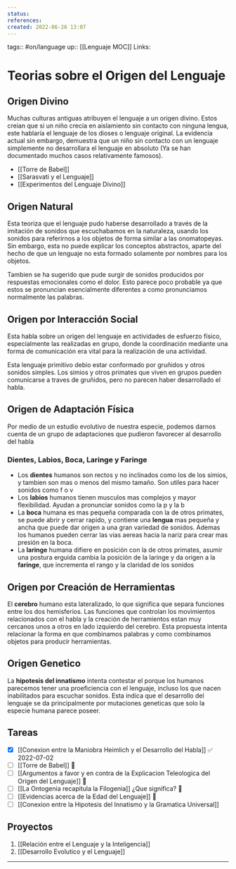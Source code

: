```yaml
---
status:
references:
created: 2022-06-26 13:07
---
```

tags:: #on/language 
up:: [[Lenguaje MOC]]
Links: 
# Teorias sobre el Origen del Lenguaje
## Origen Divino
Muchas culturas antiguas atribuyen el lenguaje a un origen divino. Estos creian que si un niño crecía en aislamiento sin contacto con ninguna lengua, este hablaría el lenguaje de los dioses o lenguaje original. La evidencia actual sin embargo, demuestra que un niño sin contacto con un lenguaje simplemente no desarrollara el lenguaje en absoluto (Ya se han documentado muchos casos relativamente famosos).

- [[Torre de Babel]]
- [[Sarasvati y el Lenguaje]]
- [[Experimentos del Lenguaje Divino]]

## Origen Natural
Esta teoriza que el lenguaje pudo haberse desarrollado a través de la imitación de sonidos que escuchabamos en la naturaleza, usando los sonidos para referirnos a los objetos de forma similar a las onomatopeyas. Sin embargo, esta no puede explicar los conceptos abstractos, aparte del hecho de que un lenguaje no esta formado solamente por nombres para los objetos.

Tambien se ha sugerido que pude surgir de sonidos producidos por respuestas emocionales como el dolor. Esto parece poco probable ya que estos se pronuncian esencialmente diferentes a como pronunciamos normalmente las palabras.

## Origen por Interacción Social
Esta habla sobre un origen del lenguaje en actividades de esfuerzo físico, especialmente las realizadas en grupo, donde la coordinación mediante una forma de comunicación era vital para la realización de una actividad.

Esta lenguaje primitivo debio estar conformado por gruñidos y otros sonidos simples. Los simios y otros primates que viven en grupos pueden comunicarse a traves de gruñidos, pero no parecen haber desarrollado el habla.

## Origen de Adaptación Física
Por medio de un estudio evolutivo de nuestra especie, podemos darnos cuenta de un grupo de adaptaciones que pudieron favorecer al desarrollo del habla

### Dientes, Labios, Boca, Laringe y Faringe
- Los **dientes** humanos son rectos y no inclinados como los de los simios, y tambien son mas o menos del mismo tamaño. Son utiles para hacer sonidos como f o v
- Los **labios** humanos tienen musculos mas complejos y mayor flexibilidad. Ayudan a pronunciar sonidos como la p y la b
- La **boca** humana es mas pequeña comparada con la de otros primates, se puede abrir y cerrar rapido, y contiene una **lengua** mas pequeña y ancha que puede dar origen a una gran variedad de sonidos. Ademas los humanos pueden cerrar las vias aereas hacia la nariz para crear mas presión en la boca.
- La **laringe** humana difiere en posición con la de otros primates, asumir una postura erguida cambia la posición de la laringe y da origen a la **faringe**, que incrementa el rango y la claridad de los sonidos

## Origen por Creación de Herramientas
El **cerebro** humano esta lateralizado, lo que significa que separa funciones entre los dos hemisferios. Las funciones que controlan los movimientos relacionados con el habla y la creación de herramientos estan muy cercanos unos a otros en lado izquierdo del cerebro. Esta propuesta intenta relacionar la forma en que combinamos palabras y como combinamos objetos para producir herramientas.

## Origen Genetico
La **hipotesis del innatismo** intenta contestar el porque los humanos parecemos tener una proeficiencia con el lenguaje, incluso los que nacen inabilitados para escuchar sonidos. Esta indica que el desarrollo del lenguaje se da principalmente por mutaciones geneticas que solo la especie humana parece poseer.

## Tareas
- [x] [[Conexion entre la Maniobra Heimlich y el Desarrollo del Habla]] ✅ 2022-07-02
- [ ] [[Torre de Babel]] 🔽
- [ ] [[Argumentos a favor y en contra de la Explicacion Teleologica del Origen del Lenguaje]] 🔽
- [ ] [[La Ontogenia recapitula la Filogenia]] ¿Que significa? 🔽
- [ ] [[Evidencias acerca de la Edad del Lenguaje]] 🔽
- [ ] [[Conexion entre la Hipotesis del Innatismo y la Gramatica Universal]]

## Proyectos
1. [[Relación entre el Lenguaje y la Inteligencia]]
2. [[Desarrollo Evolutico y el Lenguaje]]
___
